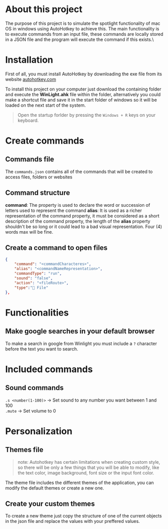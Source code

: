 # About this project

The purpose of this project is to simulate the spotlight functionality of mac OS in windows using AutoHotkey to achieve this. The main functionality is to execute commands from an input file, these commands are locally stored in a JSON file and the program will execute the command if this exists.\

# Installation

First of all, you must install AutoHotkey by downloading the exe file from its website [autohotkey.com](https://www.autohotkey.com)

To install this project on your computer just download the containing folder and execute the **WinLight.ahk** file within the folder, alternatively you could make a shortcut file and save it in the start folder of windows so it will be loaded on the next start of the system.

> Open the startup forlder by pressing the `Windows + R` keys on your keyboard.

# Create commands

## Commands file

The `commands.json` contains all of the commands that will be created to access files, folders or websites

## Command structure

**command**: The property is used to declare the word or succession of letters used to represent the command
**alias**: It is used as a richer representation of the command property, it must be considered as a short description of the command property, the length of the **alias** property shouldn't be so long or it could lead to a bad visual representation. Four (4) words max will be fine.

## Create a command to open files

```json
{
    "command": "<commandCharacteres>",
    "alias": "<commandNameRepresentation>",
    "commandType": "run",
    "sound": "false",
    "action": "<fileRoute>",
    "type":"📄 File"
},
```


# Functionalities

## Make google searches in your default browser

To make a search in google from Winlight you must include a `?` character before the text you want to search.

# Included commands

## Sound commands

`.s <number(1-100)>` -> Set sound to any number you want between 1 and 100  
`.mute` -> Set volume to 0


# Personalization

## Themes file

> note: Autohotkey has certain limitations when creating custom style, so there will be only a few things that you will be able to modify, like the text color, image background, font size or the input font color.

The theme file includes the different themes of the application, you can modify the default themes or create a new one.

## Create your custom themes

To create a new theme just copy the structure of one of the current objects in the json file and replace the values with your preffered values.


